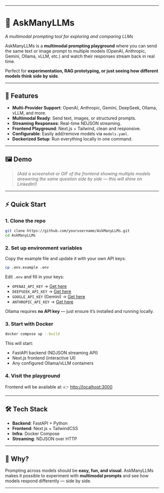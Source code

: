 
---

# 🎤 AskManyLLMs

*A multimodal prompting tool for exploring and comparing LLMs*

AskManyLLMs is a **multimodal prompting playground** where you can send the same text or image prompt to multiple models (OpenAI, Anthropic, Gemini, Ollama, vLLM, etc.) and watch their responses stream back in real time.

Perfect for **experimentation, RAG prototyping, or just seeing how different models think side by side**.

---

## 🚀 Features

* **Multi-Provider Support**: OpenAI, Anthropic, Gemini, DeepSeek, Ollama, vLLM, and more.
* **Multimodal Ready**: Send text, images, or structured prompts.
* **Streaming Responses**: Real-time NDJSON streaming.
* **Frontend Playground**: Next.js + Tailwind, clean and responsive.
* **Configurable**: Easily add/remove models via `models.yaml`.
* **Dockerized Setup**: Run everything locally in one command.

---

## 🖼 Demo

> *(Add a screenshot or GIF of the frontend showing multiple models answering the same question side by side — this will shine on LinkedIn!)*

---

## ⚡ Quick Start

### 1. Clone the repo

```bash
git clone https://github.com/yourusername/AskManyLLMs.git
cd AskManyLLMs
```

### 2. Set up environment variables

Copy the example file and update it with your own API keys:

```bash
cp .env.example .env
```

Edit `.env` and fill in your keys:

* `OPENAI_API_KEY` → [Get here](https://platform.openai.com/)
* `DEEPSEEK_API_KEY` → [Get here](https://platform.deepseek.com/)
* `GOOGLE_API_KEY` (Gemini) → [Get here](https://aistudio.google.com/app/apikey)
* `ANTHROPIC_API_KEY` → [Get here](https://console.anthropic.com/)

Ollama requires **no API key** — just ensure it’s installed and running locally.

### 3. Start with Docker

```bash
docker compose up --build
```

This will start:

* FastAPI backend (NDJSON streaming API)
* Next.js frontend (interactive UI)
* Any configured Ollama/vLLM containers

### 4. Visit the playground

Frontend will be available at:
👉 [http://localhost:3000](http://localhost:3000)

---

## 🛠 Tech Stack

* **Backend**: FastAPI + Python
* **Frontend**: Next.js + TailwindCSS
* **Infra**: Docker Compose
* **Streaming**: NDJSON over HTTP

---

## 🎯 Why?

Prompting across models should be **easy, fun, and visual**.
AskManyLLMs makes it possible to experiment with **multimodal prompts** and see how models respond differently — side by side.

---

